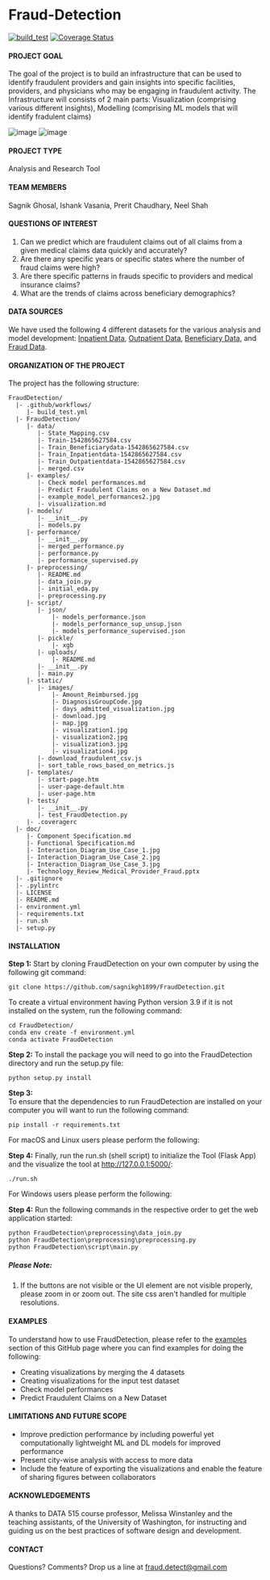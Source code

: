 # Fraud-Detection

[![build_test](https://github.com/sagnikgh1899/FraudDetection/actions/workflows/build_test.yml/badge.svg)](https://github.com/sagnikgh1899/FraudDetection/actions/workflows/build_test.yml)
[![Coverage Status](https://coveralls.io/repos/github/sagnikgh1899/FraudDetection/badge.svg?branch=main)](https://coveralls.io/github/sagnikgh1899/FraudDetection?branch=main)

#### PROJECT GOAL
The goal of the project is to build an infrastructure that can be used to identify fraudulent providers and gain insights into specific facilities, providers, and physicians who may be engaging in fraudulent activity. The Infrastructure will consists of 2 main parts: Visualization (comprising various different insights), Modelling (comprising ML models that will identify fradulent claims)

![image](https://user-images.githubusercontent.com/118493234/232666849-c2a4b842-159c-4205-a12f-a691f340edb7.png)
![image](https://user-images.githubusercontent.com/118493234/232666820-dc16bbdf-25b3-48e8-9db9-678588c1c12c.png)



#### PROJECT TYPE
Analysis and Research Tool

#### TEAM MEMBERS
Sagnik Ghosal, Ishank Vasania, Prerit Chaudhary, Neel Shah

#### QUESTIONS OF INTEREST
1. Can we predict which are fraudulent claims out of all claims from a given medical claims data quickly and accurately?
2. Are there any specific years or specific states where the number of fraud claims were high?
3. Are there specific patterns in frauds specific to providers and medical insurance claims? 
4. What are the trends of claims across beneficiary demographics?

#### DATA SOURCES
We have used the following 4 different datasets for the various analysis and model development: [Inpatient Data](https://www.kaggle.com/code/rohitrox/medical-provider-fraud-detection/data?select=Train_Inpatientdata-1542865627584.csv), [Outpatient Data](https://www.kaggle.com/code/rohitrox/medical-provider-fraud-detection/data?select=Train_Outpatientdata-1542865627584.csv), [Beneficiary Data](https://www.kaggle.com/code/rohitrox/medical-provider-fraud-detection/data?select=Train_Beneficiarydata-1542865627584.csv), and [Fraud Data](https://www.kaggle.com/code/rohitrox/medical-provider-fraud-detection/data?select=Train-1542865627584.csv). 

#### ORGANIZATION OF THE PROJECT
The project has the following structure:

    FraudDetection/
      |- .github/workflows/
         |- build_test.yml
      |- FraudDetection/
         |- data/
            |- State_Mapping.csv
            |- Train-1542865627584.csv
            |- Train_Beneficiarydata-1542865627584.csv
            |- Train_Inpatientdata-1542865627584.csv
            |- Train_Outpatientdata-1542865627584.csv
            |- merged.csv
         |- examples/
            |- Check model performances.md
            |- Predict Fraudulent Claims on a New Dataset.md
            |- example_model_performances2.jpg
            |- visualization.md
         |- models/
            |- __init__.py
            |- models.py
         |- performance/
            |- __init__.py
            |- merged_performance.py
            |- performance.py
            |- performance_supervised.py
         |- preprocessing/
            |- README.md
            |- data_join.py
            |- initial_eda.py
            |- preprocessing.py
         |- script/
            |- json/
                |- models_performance.json
                |- models_performance_sup_unsup.json
                |- models_performance_supervised.json
            |- pickle/
                |- xgb
            |- uploads/
                |- README.md
            |- __init__.py
            |- main.py
         |- static/
            |- images/
                |- Amount_Reimbursed.jpg
                |- DiagnosisGroupCode.jpg
                |- days_admitted_visualization.jpg
                |- download.jpg
                |- map.jpg
                |- visualization1.jpg
                |- visualization2.jpg
                |- visualization3.jpg
                |- visualization4.jpg
            |- download_fraudulent_csv.js
            |- sort_table_rows_based_on_metrics.js
         |- templates/
            |- start-page.htm
            |- user-page-default.htm
            |- user-page.htm
         |- tests/
            |- __init__.py
            |- test_FraudDetection.py
         |- .coveragerc
      |- doc/
         |- Component Specification.md
         |- Functional Specification.md
         |- Interaction_Diagram_Use_Case_1.jpg
         |- Interaction_Diagram_Use_Case_2.jpg
         |- Interaction_Diagram_Use_Case_3.jpg
         |- Technology_Review_Medical_Provider_Fraud.pptx
      |- .gitignore
      |- .pylintrc
      |- LICENSE
      |- README.md
      |- environment.yml
      |- requirements.txt
      |- run.sh
      |- setup.py


#### INSTALLATION

**Step 1:**
Start by cloning FraudDetection on your own computer by using the following git command:

```
git clone https://github.com/sagnikgh1899/FraudDetection.git
```

To create a virtual environment having Python version 3.9 if it is not installed on the system, run the following command:

```
cd FraudDetection/
conda env create -f environment.yml
conda activate FraudDetection
```


**Step 2:**
To install the package you will need to go into the FraudDetection directory and run the setup.py file:
 
```
python setup.py install
```

**Step 3:**    
To ensure that the dependencies to run FraudDetection are installed on your computer you will want to run the following command:

```
pip install -r requirements.txt
```

For macOS and Linux users please perform the following:

**Step 4:**
Finally, run the run.sh (shell script) to initialize the Tool (Flask App) and the visualize the tool at http://127.0.0.1:5000/:

```
./run.sh
```

For Windows users please perform the following:

**Step 4:**
Run the following commands in the respective order to get the web application started:
 
```
python FraudDetection\preprocessing\data_join.py
python FraudDetection\preprocessing\preprocessing.py
python FraudDetection\script\main.py
```

##### Please Note:
1. If the buttons are not visible or the UI element are not visible properly, please zoom in or zoom out. The site css aren't handled for multiple resolutions.

#### EXAMPLES
To understand how to use FraudDetection, please refer to 
the [examples](https://github.com/sagnikgh1899/FraudDetection/tree/main/FraudDetection/examples) section of this GitHub page where you can find 
examples for doing the following:
- Creating visualizations by merging the 4 datasets
- Creating visualizations for the input test dataset
- Check model performances
- Predict Fraudulent Claims on a New Dataset


#### LIMITATIONS AND FUTURE SCOPE
- Improve prediction performance by including powerful yet computationally lightweight ML and DL models for improved performance
- Present city-wise analysis with access to more data
- Include the feature of exporting the visualizations and enable the feature of sharing figures between collaborators

#### ACKNOWLEDGEMENTS
A thanks to DATA 515 course professor, Melissa Winstanley and the teaching assistants, of the University of Washington, for instructing and guiding us on the best practices of software design and development.

#### CONTACT
Questions? Comments? Drop us a line at fraud.detect@gmail.com

